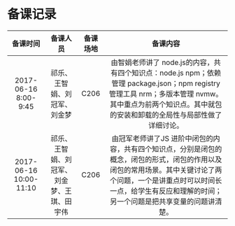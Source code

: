 # 备课记录

|备课时间|备课人员|备课场地|备课内容|
|:--------:|:---:|:---:|:---:|
|2017-06-16  8:00-9:45|祁乐、王智娟、刘冠军、刘金梦|C206|由智娟老师讲了 node.js的内容，共有四个知识点：node.js npm；依赖管理 package.json；npm registry 管理工具 nrm；多版本管理 nvmw。其中重点为前两个知识点。其中就包的安装和卸载的全局性与局部性做了详细讨论。|
|2017-06-16  10:00-11:10|祁乐、王智娟、刘冠军、刘金梦、王琪、田宇伟|C206|由冠军老师讲了JS 进阶中闭包的内容，共有四个知识点，分别是闭包的概念，闭包的形式，闭包的作用以及闭包的常用场景。其中关键讨论了两个问题，一个是讲重点时可以时间长一点，给学生有反应和理解的时间；另一个问题是把共享变量的问题讲清楚。|